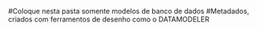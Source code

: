 #Coloque nesta pasta somente modelos de banco de dados 
#Metadados, criados com ferramentos de desenho como o DATAMODELER
